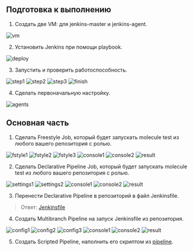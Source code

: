## Подготовка к выполнению

1. Создать две VM: для jenkins-master и jenkins-agent.

![vm](./task1/vm.png)

2. Установить Jenkins при помощи playbook.

![deploy](./task1/deploy.png)

3. Запустить и проверить работоспособность.

![step1](./task1/step1.png)
![step2](./task1/step2.png)
![step3](./task1/step3.png)
![finish](./task1/finish.png)

4. Сделать первоначальную настройку.

![agents](./task1/agents.png)

## Основная часть

1. Сделать Freestyle Job, который будет запускать molecule test из любого вашего репозитория с ролью.

![fstyle1](./task2/fstyle1.png)
![fstyle2](./task2/fstyle2.png)
![fstyle3](./task2/fstyle3.png)
![console1](./task2/console1.png)
![console2](./task2/console2.png)
![result](./task2/result.png)

2. Сделать Declarative Pipeline Job, который будет запускать molecule test из любого вашего репозитория с ролью.

![settings1](./task3/settings1.png)
![settings2](./task3/settings2.png)
![console1](./task3/console1.png)
![console2](./task3/console2.png)
![result](./task3/result.png)

3. Перенести Declarative Pipeline в репозиторий в файл Jenkinsfile.

>Ответ: [Jenkinsfile](./Jenkinsfile)

4. Создать Multibranch Pipeline на запуск Jenkinsfile из репозитория.

![config1](./task4/config1.png)
![config2](./task4/config2.png)
![config3](./task4/config3.png)
![console1](./task4/console1.png)
![console2](./task4/console2.png)
![result](./task4/result.png)

5. Создать Scripted Pipeline, наполнить его скриптом из [pipeline](https://github.com/netology-code/mnt-homeworks/blob/MNT-video/09-ci-04-jenkins/pipeline).


